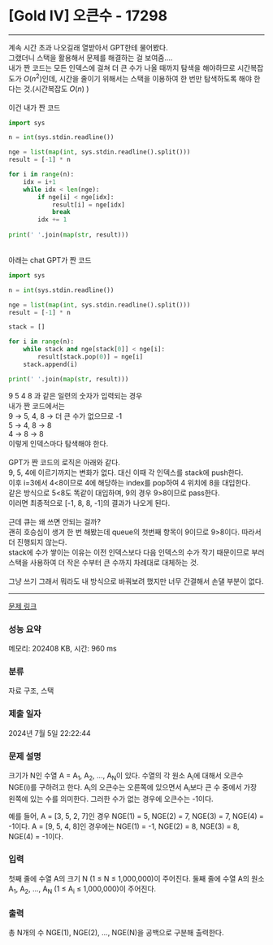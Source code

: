 # [Gold IV] 오큰수 - 17298 

----
계속 시간 초과 나오길래 열받아서 GPT한테 물어봤다.<br>
그랬더니 스택을 활용해서 문제를 해결하는 걸 보여줌....<br>
내가 짠 코드는 모든 인덱스에 걸쳐 더 큰 수가 나올 때까지 탐색을 해야하므로 시간복잡도가 $O(n^2)$인데, 시간을 줄이기 위해서는 스택을 이용하여 한 번만 탐색하도록 해야 한다는 것.(시간복잡도 $O(n)$ )<br>
<br>
이건 내가 짠 코드

```python title:'내 코드'
import sys

n = int(sys.stdin.readline())

nge = list(map(int, sys.stdin.readline().split()))
result = [-1] * n

for i in range(n):
    idx = i+1
    while idx < len(nge):
        if nge[i] < nge[idx]:
            result[i] = nge[idx]
            break
        idx += 1
    
print(' '.join(map(str, result)))
```

<br>
아래는 chat GPT가 짠 코드<br>

```python title:'GPT 코드'
import sys

n = int(sys.stdin.readline())

nge = list(map(int, sys.stdin.readline().split()))
result = [-1] * n

stack = []

for i in range(n):
    while stack and nge[stack[0]] < nge[i]:
        result[stack.pop(0)] = nge[i]
    stack.append(i)

print(' '.join(map(str, result)))
```

9 5 4 8 과 같은 일련의 숫자가 입력되는 경우<br>
내가 짠 코드에서는<br>
9 $\rightarrow$ 5, 4, 8 $\rightarrow$ 더 큰 수가 없으므로 -1<br>
5 $\rightarrow$ 4, 8 $\rightarrow$ 8<br>
4 $\rightarrow$ 8 $\rightarrow$ 8<br>
이렇게 인덱스마다 탐색해야 한다.<br>
<br>
GPT가 짠 코드의 로직은 아래와 같다.<br>
9, 5, 4에 이르기까지는 변화가 없다. 대신 이때 각 인덱스를 stack에 push한다.<br>
이후 i=3에서 4<8이므로 4에 해당하는 index를 pop하여 4 위치에 8을 대입한다.<br>
같은 방식으로 5<8도 똑같이 대입하며, 9의 경우 9>8이므로 pass한다.<br>
이러면 최종적으로 [-1, 8, 8, -1]의 결과가 나오게 된다.<br>
<br>
근데 큐는 왜 쓰면 안되는 걸까?<br>
괜히 호승심이 생겨 한 번 해봤는데 queue의 첫번째 항목이 9이므로 9>8이다. 따라서 더 진행되지 않는다.<br>
stack에 수가 쌓이는 이유는 이전 인덱스보다 다음 인덱스의 수가 작기 때문이므로 부러 스택을 사용하여 더 작은 수부터 큰 수까지 차례대로 대체하는 것.<br>
<br>
그냥 쓰기 그래서 뭐라도 내 방식으로 바꿔보려 했지만 너무 간결해서 손댈 부분이 없다.

----

[문제 링크](https://www.acmicpc.net/problem/17298) 

### 성능 요약

메모리: 202408 KB, 시간: 960 ms

### 분류

자료 구조, 스택

### 제출 일자

2024년 7월 5일 22:22:44

### 문제 설명

<p>크기가 N인 수열 A = A<sub>1</sub>, A<sub>2</sub>, ..., A<sub>N</sub>이 있다. 수열의 각 원소 A<sub>i</sub>에 대해서 오큰수 NGE(i)를 구하려고 한다. A<sub>i</sub>의 오큰수는 오른쪽에 있으면서 A<sub>i</sub>보다 큰 수 중에서 가장 왼쪽에 있는 수를 의미한다. 그러한 수가 없는 경우에 오큰수는 -1이다.</p>

<p>예를 들어, A = [3, 5, 2, 7]인 경우 NGE(1) = 5, NGE(2) = 7, NGE(3) = 7, NGE(4) = -1이다. A = [9, 5, 4, 8]인 경우에는 NGE(1) = -1, NGE(2) = 8, NGE(3) = 8, NGE(4) = -1이다.</p>

### 입력 

 <p>첫째 줄에 수열 A의 크기 N (1 ≤ N ≤ 1,000,000)이 주어진다. 둘째 줄에 수열 A의 원소 A<sub>1</sub>, A<sub>2</sub>, ..., A<sub>N</sub> (1 ≤ A<sub>i</sub> ≤ 1,000,000)이 주어진다.</p>

### 출력 

 <p>총 N개의 수 NGE(1), NGE(2), ..., NGE(N)을 공백으로 구분해 출력한다.</p>

